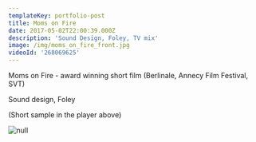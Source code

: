 ```yaml
---
templateKey: portfolio-post
title: Moms on Fire
date: 2017-05-02T22:00:39.000Z
description: 'Sound Design, Foley, TV mix'
image: /img/moms_on_fire_front.jpg
videoId: '268069625'
---
```

Moms on Fire - award winning short film (Berlinale, Annecy Film Festival, SVT)

Sound design, Foley

(Short sample in the player above)

![null](/img/66_ifb_berlinaleshorts_comp2_bw.png)
